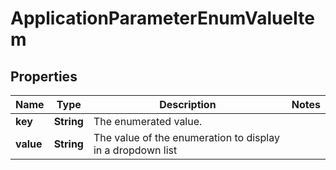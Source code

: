 
# ApplicationParameterEnumValueItem

## Properties
Name | Type | Description | Notes
------------ | ------------- | ------------- | -------------
**key** | **String** | The enumerated value. | 
**value** | **String** | The value of the enumeration to display in a dropdown list | 




